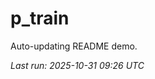 # p_train

Auto-updating README demo.

<!--START_SECTION:status-->
_Last run: 2025-10-31 09:26 UTC_
<!--END_SECTION:status-->





































































































































































































































































































































































































































































































































































































































































































































































































































































































































































































































































































































































































































































































































































































































































































































































































